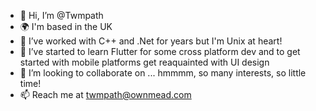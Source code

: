 - 👋 Hi, I’m @Twmpath
- 🌍 I'm based in the UK
- 👀 I’ve worked with C++ and .Net for years but I'm Unix at heart! 
- 🌱 I’ve started to learn Flutter for some cross platform dev and to get started with mobile platforms get reaquainted with UI design
- 💞️ I’m looking to collaborate on ... hmmmm, so many interests, so little time!
- 📫 Reach me at twmpath@ownmead.com

<!---
Twmpath/Twmpath is a ✨ special ✨ repository because its `README.md` (this file) appears on your GitHub profile.
You can click the Preview link to take a look at your changes.
--->
